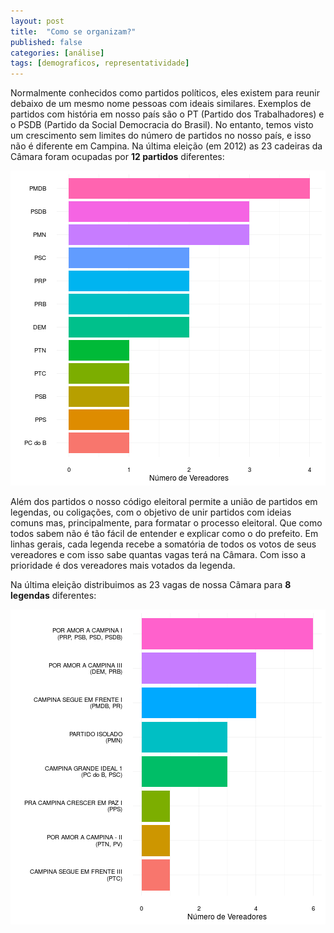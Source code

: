 ```yaml
---
layout: post
title:  "Como se organizam?"
published: false
categories: [análise]
tags: [demograficos, representatividade]
---
```




Normalmente conhecidos como partidos políticos, eles existem para reunir debaixo de um mesmo nome pessoas com ideais similares. Exemplos de partidos com história em nosso país são o PT (Partido dos Trabalhadores) e o PSDB (Partido da Social Democracia do Brasil). No entanto, temos visto um crescimento sem limites do número de partidos no nosso país, e isso não é diferente em Campina. Na última eleição (em 2012) as 23 cadeiras da Câmara foram ocupadas por **12 partidos** diferentes:

![plot of chunk tamanho_partidos](/figure/source/05-como-se-organizam/2016-09-09-como-se-organizam/tamanho_partidos-1.png)

Além dos partidos o nosso código eleitoral permite a união de partidos em legendas, ou coligações, com o objetivo de unir partidos com ideias comuns mas, principalmente, para formatar o processo eleitoral. Que como todos sabem não é tão fácil de entender e explicar como o do prefeito. Em linhas gerais, cada legenda recebe a somatória de todos os votos de seus vereadores e com isso sabe quantas vagas terá na Câmara. Com isso a prioridade é dos vereadores mais votados da legenda.

Na última eleição distribuimos as 23 vagas de nossa Cãmara para **8 legendas** diferentes:

![plot of chunk tamanho_legendas](/figure/source/05-como-se-organizam/2016-09-09-como-se-organizam/tamanho_legendas-1.png)

<!-- ## Qual a diferença entre as legendas? -->

<!-- Para compreender porque os partidos se unem (ou não) precisamos entender suas ideologias e projetos de governo. Utilizando os dados que temos podemos ter uma visão inicial[^footnote_dados_ideais] comparando as temáticas mais importantes para cada legenda. -->

<!-- [^footnote_dados_ideais]: Para entendermos de fato as semelhanças e divergências de opinião dos partidos e legendas, precisaríamos ter em mãos as *votações de cada vereador a favor ou contra as proposições* durante o mandato. No entanto, não encontramos essa informação no site da [Cãmara](https://www.campinagrande.pb.leg.br/), nem em outro repositório público. -->

<!-- ```{r, results = 'asis', fig.asp=.7, fig.width=5.5} -->
<!-- legenda_theme_count = all_ementas_themes %>%  -->
<!--   count(nome_legenda, main_theme) -->

<!-- for (legenda in legenda_size$nome_legenda) { -->
<!--   cat("\n###", str_replace(legenda, "\\n", "\n####"), "\n\n") -->
<!--   theme_count = legenda_theme_count %>% filter(nome_legenda == legenda) -->
<!--   wordcloud(words = theme_count$main_theme, freq = theme_count$n, -->
<!--             scale = c(2.5,0.5), random.order = FALSE,  -->
<!--             use.r.layout = F, colors = brewer.pal(8, "Dark2"),  -->
<!--             rot.per = 0, fixed.asp = F) -->
<!--   cat("\n") -->
<!-- } -->
<!-- ``` -->
